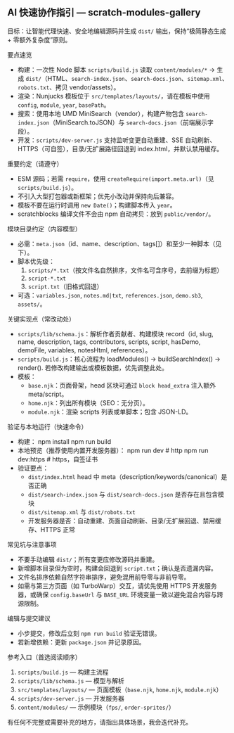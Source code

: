 ## AI 快速协作指引 — scratch-modules-gallery

目标：让智能代理快速、安全地编辑源码并生成 `dist/` 输出，保持“极简静态生成 + 零额外复杂度”原则。

要点速览
- 构建：一次性 Node 脚本 `scripts/build.js` 读取 `content/modules/*` -> 生成 `dist/`（HTML、`search-index.json`、`search-docs.json`、`sitemap.xml`、`robots.txt`、拷贝 vendor/assets）。
- 渲染：Nunjucks 模板位于 `src/templates/layouts/`，请在模板中使用 `config`, `module`, `year`, `basePath`。
- 搜索：使用本地 UMD MiniSearch（vendor），构建产物包含 `search-index.json`（MiniSearch.toJSON）与 `search-docs.json`（前端展示字段）。
 - 开发：`scripts/dev-server.js` 支持监听变更自动重建、SSE 自动刷新、HTTPS（可自签），目录/无扩展路径回退到 index.html，并默认禁用缓存。

重要约定（请遵守）
- ESM 源码；若需 `require`，使用 `createRequire(import.meta.url)`（见 `scripts/build.js`）。
- 不引入大型打包器或新框架；优先小改动并保持向后兼容。
- 模板不要在运行时调用 `new Date()`；构建脚本传入 `year`。
- scratchblocks 编译文件不会由 npm 自动拷贝：放到 `public/vendor/`。

模块目录约定（内容模型）
- 必需：`meta.json`（id、name、description、tags[]）和至少一种脚本（见下）。
- 脚本优先级：
	1. `scripts/*.txt`（按文件名自然排序，文件名可含序号，去前缀为标题）
	2. `script-*.txt`
	3. `script.txt`（旧格式回退）
- 可选：`variables.json`, `notes.md|txt`, `references.json`, `demo.sb3`, `assets/`。

关键实现点（常改动处）
- `scripts/lib/schema.js`：解析作者贡献者、构建模块 record（id, slug, name, description, tags, contributors, scripts, script, hasDemo, demoFile, variables, notesHtml, references）。
- `scripts/build.js`：核心流程为 loadModules() -> buildSearchIndex() -> render(). 若修改构建输出或模板数据，优先调整此处。
- 模板：
	- `base.njk`：页面骨架，head 区块可通过 `block head_extra` 注入额外 meta/script。
	- `home.njk`：列出所有模块（SEO：无分页）。
	- `module.njk`：渲染 scripts 列表或单脚本；包含 JSON-LD。

验证与本地运行（快速命令）
- 构建：
	npm install
	npm run build
- 本地预览（推荐使用内置开发服务器）：
	npm run dev       # http
	npm run dev:https # https，自签证书
- 验证要点：
	- `dist/index.html` head 中 meta（description/keywords/canonical）是否正确
	- `dist/search-index.json` 与 `dist/search-docs.json` 是否存在且包含模块
	- `dist/sitemap.xml` 与 `dist/robots.txt`
	- 开发服务器是否：自动重建、页面自动刷新、目录/无扩展回退、禁用缓存、HTTPS 正常

常见坑与注意事项
- 不要手动编辑 `dist/`；所有变更应修改源码并重建。
- 新增脚本目录但为空时，构建会回退到 `script.txt`；确认是否遗漏内容。
- 文件名排序依赖自然字符串排序，避免混用前导零与非前导零。
 - 如需与第三方页面（如 TurboWarp）交互，请优先使用 HTTPS 开发服务器，或确保 `config.baseUrl` 与 `BASE_URL` 环境变量一致以避免混合内容与跨源限制。

编辑与提交建议
- 小步提交，修改后立刻 `npm run build` 验证无错误。
- 若新增依赖：更新 `package.json` 并记录原因。

参考入口（首选阅读顺序）
1. `scripts/build.js`  — 构建主流程
2. `scripts/lib/schema.js` — 模型与解析
3. `src/templates/layouts/` — 页面模板（`base.njk`, `home.njk`, `module.njk`）
4. `scripts/dev-server.js` — 开发服务器
5. `content/modules/` — 示例模块（`fps/`, `order-sprites/`）

有任何不完整或需要补充的地方，请指出具体场景，我会迭代补充。
